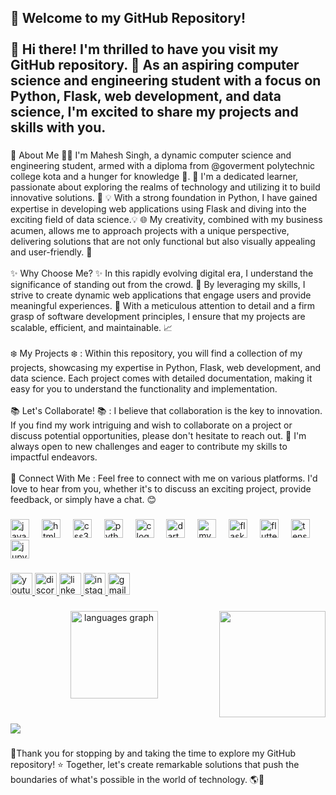 <h2 align="left">👋 Welcome to my GitHub Repository!<br><br>🎉 Hi there! I'm thrilled to have you visit my GitHub repository. 🌟 As an aspiring computer science and engineering student with a focus on Python, Flask, web development, and data science, I'm excited to share my projects and skills with you.</h2>

###

<p align="left">🔧 About Me 🧑‍🎓 I'm Mahesh Singh, a dynamic computer science and engineering student, armed with a diploma from @goverment polytechnic college kota and a hunger for knowledge 👀. 📖 I'm a dedicated learner, passionate about exploring the realms of technology and utilizing it to build innovative solutions. 📖 💡 With a strong foundation in Python, I have gained expertise in developing web applications using Flask and diving into the exciting field of data science.💡 🌐 My creativity, combined with my business acumen, allows me to approach projects with a unique perspective, delivering solutions that are not only functional but also visually appealing and user-friendly. 💼<br><br>✨ Why Choose Me? ✨ In this rapidly evolving digital era, I understand the significance of standing out from the crowd. 🚀 By leveraging my skills, I strive to create dynamic web applications that engage users and provide meaningful experiences. 🌈 With a meticulous attention to detail and a firm grasp of software development principles, I ensure that my projects are scalable, efficient, and maintainable. 📈<br><br>❄️ My Projects ❄️ : Within this repository, you will find a collection of my projects, showcasing my expertise in Python, Flask, web development, and data science. Each project comes with detailed documentation, making it easy for you to understand the functionality and implementation.<br><br>📚 Let's Collaborate! 📚 : I believe that collaboration is the key to innovation. If you find my work intriguing and wish to collaborate on a project or discuss potential opportunities, please don't hesitate to reach out. 🤝 I'm always open to new challenges and eager to contribute my skills to impactful endeavors.<br><br>💌 Connect With Me : Feel free to connect with me on various platforms. I'd love to hear from you, whether it's to discuss an exciting project, provide feedback, or simply have a chat. 😊</p>

###

<div align="left">
  <img src="https://cdn.jsdelivr.net/gh/devicons/devicon/icons/javascript/javascript-original.svg" height="30" alt="javascript logo"  />
  <img width="12" />
  <img src="https://cdn.jsdelivr.net/gh/devicons/devicon/icons/html5/html5-original.svg" height="30" alt="html5 logo"  />
  <img width="12" />
  <img src="https://cdn.jsdelivr.net/gh/devicons/devicon/icons/css3/css3-original.svg" height="30" alt="css3 logo"  />
  <img width="12" />
  <img src="https://cdn.jsdelivr.net/gh/devicons/devicon/icons/python/python-original.svg" height="30" alt="python logo"  />
  <img width="12" />
  <img src="https://cdn.jsdelivr.net/gh/devicons/devicon/icons/c/c-original.svg" height="30" alt="c logo"  />
  <img width="12" />
  <img src="https://cdn.jsdelivr.net/gh/devicons/devicon/icons/dart/dart-original.svg" height="30" alt="dart logo"  />
  <img width="12" />
  <img src="https://cdn.jsdelivr.net/gh/devicons/devicon/icons/mysql/mysql-original.svg" height="30" alt="mysql logo"  />
  <img width="12" />
  <img src="https://cdn.jsdelivr.net/gh/devicons/devicon/icons/flask/flask-original.svg" height="30" alt="flask logo"  />
  <img width="12" />
  <img src="https://cdn.jsdelivr.net/gh/devicons/devicon/icons/flutter/flutter-original.svg" height="30" alt="flutter logo"  />
  <img width="12" />
  <img src="https://cdn.jsdelivr.net/gh/devicons/devicon/icons/tensorflow/tensorflow-original.svg" height="30" alt="tensorflow logo"  />
  <img width="12" />
  <img src="https://cdn.jsdelivr.net/gh/devicons/devicon/icons/jupyter/jupyter-original.svg" height="30" alt="jupyter logo"  />
</div>

###

<div align="left">
  <a href="https://youtube.com/@visionary14" target="_blank">
    <img src="https://img.shields.io/static/v1?message=Youtube&logo=youtube&label=&color=FF0000&logoColor=white&labelColor=&style=for-the-badge" height="35" alt="youtube logo"  />
  </a>
  <a href="https://discord.com/channels/@mahesh8214" target="_blank">
    <img src="https://img.shields.io/static/v1?message=Discord&logo=discord&label=&color=7289DA&logoColor=white&labelColor=&style=for-the-badge" height="35" alt="discord logo"  />
  </a>
  <a href="https://www.linkedin.com/in/ms-tech-tips-52989a271" target="_blank">
    <img src="https://img.shields.io/static/v1?message=LinkedIn&logo=linkedin&label=&color=0077B5&logoColor=white&labelColor=&style=for-the-badge" height="35" alt="linkedin logo"  />
  </a>
  <a href="https://instagram.com/mahesh_10.07?utm_source=qr&igshid=MzNlNGNkZWQ4Mg%3D%3D" target="_blank">
    <img src="https://img.shields.io/static/v1?message=Instagram&logo=instagram&label=&color=E4405F&logoColor=white&labelColor=&style=for-the-badge" height="35" alt="instagram logo"  />
  </a>
  <a href="maheshsingh8214@gmail.com" target="_blank">
    <img src="https://img.shields.io/static/v1?message=Gmail&logo=gmail&label=&color=D14836&logoColor=white&labelColor=&style=for-the-badge" height="35" alt="gmail logo"  />
  </a>
</div>

###

<div align="center">
</div>

###

<img align="right" height="170" src="https://media3.giphy.com/media/qgQUggAC3Pfv687qPC/giphy.gif?cid=ecf05e47v8gf6y6v65rcfhq8u6pld68b7uobw4tsbnftyron&ep=v1_gifs_search&rid=giphy.gif&ct=g"  />

###

<div align="center">
  <img src="https://github-readme-stats.vercel.app/api/top-langs?username=mahesh8214&locale=en&hide_title=false&layout=compact&card_width=320&langs_count=5&theme=dracula&hide_border=false&order=2" height="140" alt="languages graph"  />
</div>

###

<br clear="both">

<img src="https://github.com/maurodesouza/profile-readme-generator/blob/main/public/assets/snake.svg" />

###

🫶Thank you for stopping by and taking the time to explore my GitHub repository! ⭐ Together, let's create remarkable solutions that push the boundaries of what's possible in the world of technology. 🌎🚀
